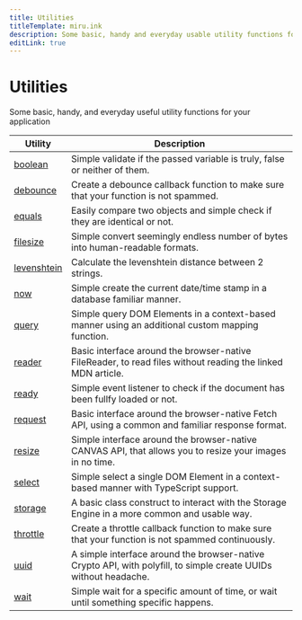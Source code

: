 ```yaml
---
title: Utilities
titleTemplate: miru.ink
description: Some basic, handy and everyday usable utility functions for your application.
editLink: true
---
```


# Utilities

Some basic, handy, and everyday useful utility functions for your application

| Utility                       | Description |
| ----------------------------- | ----------- |
| [boolean](./boolean)          | Simple validate if the passed variable is truly, false or neither of them. |
| [debounce](./debounce)        | Create a debounce callback function to make sure that your function is not spammed. |
| [equals](./equals)            | Easily compare two objects and simple check if they are identical or not. |
| [filesize](./filesize)        | Simple convert seemingly endless number of bytes into human-readable formats.  |
| [levenshtein](./levenshtein)  | Calculate the levenshtein distance between 2 strings. |
| [now](./now)                  | Simple create the current date/time stamp in a database familiar manner. |
| [query](./query)              | Simple query DOM Elements in a context-based manner using an additional custom mapping function. |
| [reader](./reader)            | Basic interface around the browser-native FileReader, to read files without reading the linked MDN article. |
| [ready](./ready)              | Simple event listener to check if the document has been fullfy loaded or not. |
| [request](./request)          | Basic interface around the browser-native Fetch API, using a common and familiar response format. |
| [resize](./resize)            | Simple interface around the browser-native CANVAS API, that allows you to resize your images in no time. |
| [select](./select)            | Simple select a single DOM Element in a context-based manner with TypeScript support. |
| [storage](./storage)          | A basic class construct to interact with the Storage Engine in a more common and usable way. |
| [throttle](./throttle)        | Create a throttle callback function to make sure that your function is not spammed continuously. |
| [uuid](./uuid)                | A simple interface around the browser-native Crypto API, with polyfill, to simple create UUIDs without headache. |
| [wait](./wait)                | Simple wait for a specific amount of time, or wait until something specific happens. |

<style scoped>
table tr td a {
    white-space: nowrap;
}
</style>
